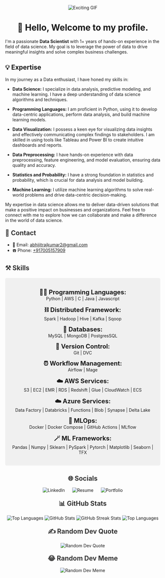 <p align="center">
  <img src="https://media.tenor.com/oE-eMpmCEBoAAAAi/hacker-programming.gif" alt="Exciting GIF">
</p>

<h1 align="center">👋 Hello, Welcome to my profile.</h1>

I'm a passionate <b>Data Scientist</b> with 1+ years of hands-on experience in the field of data science. My goal is to leverage the power of data to drive meaningful insights and solve complex business challenges.

## 💡 Expertise

In my journey as a Data enthusiast, I have honed my skills in:

- **Data Science:** I specialize in data analysis, predictive modeling, and machine learning. I have a deep understanding of data science algorithms and techniques.

- **Programming Languages:** I am proficient in Python, using it to develop data-centric applications, perform data analysis, and build machine learning models.

- **Data Visualization:** I possess a keen eye for visualizing data insights and effectively communicating complex findings to stakeholders. I am skilled in using tools like Tableau and Power BI to create intuitive dashboards and reports.

- **Data Preprocessing:** I have hands-on experience with data preprocessing, feature engineering, and model evaluation, ensuring data quality and accuracy.

- **Statistics and Probability:** I have a strong foundation in statistics and probability, which is crucial for data analysis and model building.

- **Machine Learning:** I utilize machine learning algorithms to solve real-world problems and drive data-centric decision-making.

My expertise in data science allows me to deliver data-driven solutions that make a positive impact on businesses and organizations.
Feel free to connect with me to explore how we can collaborate and make a difference in the world of data science.

<h2 style="color: #333; margin-top: 20px;">📧 Contact</h2>

- 📧 Email: <a href="mailto:abhijitrajkumar2@gmail.com">abhijitrajkumar2@gmail.com</a><br>
- ☎️ Phone: <a href="tel:+917005157909">+917005157909</a>


<h2 style="color: #333;">⚒️ Skills</h2>

<div align="center" style="background-color: #f0f0f0; padding: 20px; border-radius: 5px; margin-top: 20px;">

  <b style="font-size: 20px;">🧑‍💻 Programming Languages:</b><br>
  <i class="fab fa-python"></i> Python | <i class="fab fa-aws"></i> AWS | <i class="fab fa-cuttlefish"></i> C | Java  | Javascript

  <b style="font-size: 20px;">⛓️ Distributed Framework:</b><br>
  <i class="fab fa-spark"></i> Spark | <i class="fab fa-hadoop"></i> Hadoop | Hive | Kafka | Sqoop

  <b style="font-size: 20px;">💾 Databases:</b><br>
  <i class="fas fa-database"></i> MySQL | <i class="fas fa-database"></i> MongoDB | PostgresSQL

  <b style="font-size: 20px;">🧬 Version Control:</b><br>
  <i class="fab fa-git"></i> Git | <i class="fas fa-code-branch"></i> DVC 

  <b style="font-size: 20px;">⏰ Workflow Management:</b><br>
  <i class="fas fa-clock"></i> Airflow | Mage

  <b style="font-size: 20px;">☁️ AWS Services:</b><br>
  <i class="fab fa-aws"></i> S3 | EC2 | EMR | RDS | Redshift | Glue | CloudWatch | ECS

  <b style="font-size: 20px;">☁️ Azure Services:</b><br>
  <i class="fab fa-microsoft"></i> Data Factory | Databricks | Functions | Blob | Synapse | Delta Lake

  <b style="font-size: 20px;">🚀 MLOps:</b><br>
  <i class="fab fa-docker"></i> Docker | Docker Compose | GitHub Actions | <i class="fas fa-flask"></i> MLflow

  <b style="font-size: 20px;">🪄 ML Frameworks:</b><br>
  <i class="fab fa-python"></i> Pandas | Numpy | Sklearn | <i class="fab fa-python"></i> PySpark | Pytorch | Matplotlib | Seaborn | TFX

</div>


<div align="center" style="margin-top: 20px;">

<h2 style="color: #333;">🌐 Socials</h2>

<a href="https://www.linkedin.com/in/abhijit-rajkumar-50b641213/" style="text-decoration: none; margin: 10px;">
  <img src="https://img.shields.io/badge/LinkedIn-%230077B5.svg?logo=linkedin&logoColor=white" alt="LinkedIn">
</a>
<a href="https://drive.google.com/file/d/1-1xWQ1xkKOkEI6DWvWy0JowTCNC_39DK/view?usp=sharing" style="text-decoration: none; margin: 10px;">
  <img src="https://img.shields.io/badge/Resume-%230077B5.svg?logo=resume&logoColor=white" alt="Resume">
</a>
<a href="https://abhijit1102.github.io" style="text-decoration: none; margin: 10px;">
  <img src="https://img.shields.io/badge/Portfolio-%230077B5.svg?logo=portfolio&logoColor=white" alt="Portfolio">
</a>
<h2 style="color: #333; margin-top: 20px;">📊 GitHub Stats</h2>

<img src="https://github-readme-stats.vercel.app/api/top-langs/?username=Abhijit1102&theme=radical&hide_border=false&include_all_commits=false&count_private=false&layout=compact" alt="Top Languages">

<img src="https://github-readme-stats.vercel.app/api?username=Abhijit1102&theme=radical&hide_border=false&include_all_commits=false&count_private=false" alt="GitHub Stats">

<img src="https://github-readme-streak-stats.herokuapp.com/?user=Abhijit1102&theme=radical&hide_border=false" alt="GitHub Streak Stats">

<img src="https://github-readme-stats.vercel.app/api/top-langs/?username=Abhijit1102&theme=radical&hide_border=false&include_all_commits=false&count_private=false&layout=compact" alt="Top Languages">

<h2 style="color: #333; margin-top: 20px;">✍️ Random Dev Quote</h2>

<img src="https://quotes-github-readme.vercel.app/api?type=horizontal&theme=radical" alt="Random Dev Quote">

<h2 style="color: #333; margin-top: 20px;">😂 Random Dev Meme</h2>

<img src="https://randommeme-five.vercel.app/" alt="Random Dev Meme">

</div>

